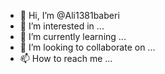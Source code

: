 - 👋 Hi, I’m @Ali1381baberi
- 👀 I’m interested in ...
- 🌱 I’m currently learning ...
- 💞️ I’m looking to collaborate on ...
- 📫 How to reach me ...

<!---
Ali1381baberi/Ali1381baberi is a ✨ special ✨ repository because its `README.md` (this file) appears on your GitHub profile.
You can click the Preview link to take a look at your changes.
--->
